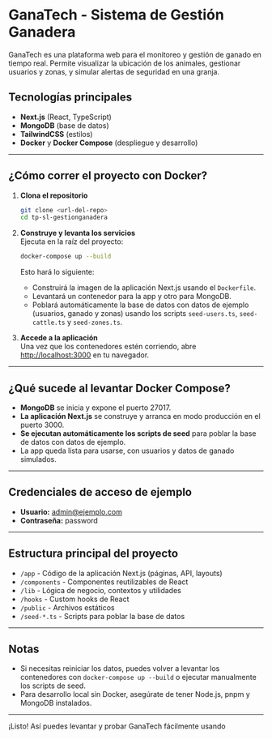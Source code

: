 # GanaTech - Sistema de Gestión Ganadera

GanaTech es una plataforma web para el monitoreo y gestión de ganado en tiempo real. Permite visualizar la ubicación de los animales, gestionar usuarios y zonas, y simular alertas de seguridad en una granja.

## Tecnologías principales

- **Next.js** (React, TypeScript)
- **MongoDB** (base de datos)
- **TailwindCSS** (estilos)
- **Docker** y **Docker Compose** (despliegue y desarrollo)

---

## ¿Cómo correr el proyecto con Docker?

1. **Clona el repositorio**  
   ```sh
   git clone <url-del-repo>
   cd tp-sl-gestionganadera
   ```

2. **Construye y levanta los servicios**  
   Ejecuta en la raíz del proyecto:
   ```sh
   docker-compose up --build
   ```

   Esto hará lo siguiente:
   - Construirá la imagen de la aplicación Next.js usando el `Dockerfile`.
   - Levantará un contenedor para la app y otro para MongoDB.
   - Poblará automáticamente la base de datos con datos de ejemplo (usuarios, ganado y zonas) usando los scripts `seed-users.ts`, `seed-cattle.ts` y `seed-zones.ts`.

3. **Accede a la aplicación**  
   Una vez que los contenedores estén corriendo, abre [http://localhost:3000](http://localhost:3000) en tu navegador.

---

## ¿Qué sucede al levantar Docker Compose?

- **MongoDB** se inicia y expone el puerto 27017.
- **La aplicación Next.js** se construye y arranca en modo producción en el puerto 3000.
- **Se ejecutan automáticamente los scripts de seed** para poblar la base de datos con datos de ejemplo.
- La app queda lista para usarse, con usuarios y datos de ganado simulados.

---

## Credenciales de acceso de ejemplo

- **Usuario:** admin@ejemplo.com
- **Contraseña:** password

---

## Estructura principal del proyecto

- `/app` - Código de la aplicación Next.js (páginas, API, layouts)
- `/components` - Componentes reutilizables de React
- `/lib` - Lógica de negocio, contextos y utilidades
- `/hooks` - Custom hooks de React
- `/public` - Archivos estáticos
- `/seed-*.ts` - Scripts para poblar la base de datos

---

## Notas

- Si necesitas reiniciar los datos, puedes volver a levantar los contenedores con `docker-compose up --build` o ejecutar manualmente los scripts de seed.
- Para desarrollo local sin Docker, asegúrate de tener Node.js, pnpm y MongoDB instalados.

---

¡Listo! Así puedes levantar y probar GanaTech fácilmente usando